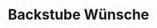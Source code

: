 ---
title: "Backstube Wünsche"
url: /ingolstadt/backstube-wuensche-beilngrieser-strasse/
shop: Bäckerei
---